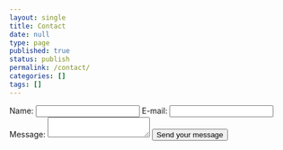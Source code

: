 ```yaml
---
layout: single
title: Contact
date: null
type: page
published: true
status: publish
permalink: /contact/
categories: []
tags: []
---
```


<form action="https://formspree.io/darunabas@yahoo.com" method="POST">
  <label for="name">Name:</label>
  <input type="text" id="name" name="user_name" />
  <label for="mail">E-mail:</label>
  <input type="email" id="mail" name="user_mail" />
  <label for="msg">Message:</label>
  <textarea id="msg" name="user_message"></textarea>
  <button type="submit">Send your message</button>
</form>
